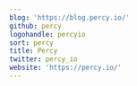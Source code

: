 ```yaml
---
blog: 'https://blog.percy.io/'
github: percy
logohandle: percyio
sort: percy
title: Percy
twitter: percy_io
website: 'https://percy.io/'
---
```

